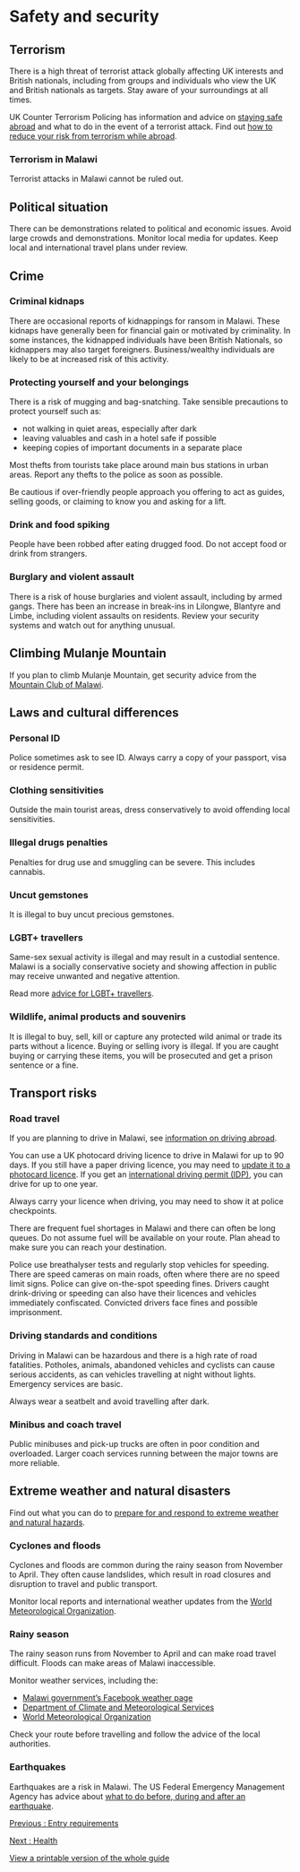 # Safety and security

## Terrorism

There is a high threat of terrorist attack globally affecting UK interests and British nationals, including from groups and individuals who view the UK and British nationals as targets. Stay aware of your surroundings at all times.

UK Counter Terrorism Policing has information and advice on [staying safe abroad](https://www.counterterrorism.police.uk/safetyadvice/) and what to do in the event of a terrorist attack. Find out [how to reduce your risk from terrorism while abroad](https://www.gov.uk/guidance/reduce-your-risk-from-terrorism-while-abroad).

### Terrorism in Malawi

Terrorist attacks in Malawi cannot be ruled out.

## Political situation

There can be demonstrations related to political and economic issues. Avoid large crowds and demonstrations. Monitor local media for updates. Keep local and international travel plans under review.

## Crime

### Criminal kidnaps

There are occasional reports of kidnappings for ransom in Malawi. These kidnaps have generally been for financial gain or motivated by criminality. In some instances, the kidnapped individuals have been British Nationals, so kidnappers may also target foreigners. Business/wealthy individuals are likely to be at increased risk of this activity.

### Protecting yourself and your belongings

There is a risk of mugging and bag-snatching. Take sensible precautions to protect yourself such as:

* not walking in quiet areas, especially after dark
* leaving valuables and cash in a hotel safe if possible
* keeping copies of important documents in a separate place

Most thefts from tourists take place around main bus stations in urban areas. Report any thefts to the police as soon as possible.

Be cautious if over-friendly people approach you offering to act as guides, selling goods, or claiming to know you and asking for a lift.

### Drink and food spiking

People have been robbed after eating drugged food. Do not accept food or drink from strangers.

### Burglary and violent assault

There is a risk of house burglaries and violent assault, including by armed gangs. There has been an increase in break-ins in Lilongwe, Blantyre and Limbe, including violent assaults on residents. Review your security systems and watch out for anything unusual.

## Climbing Mulanje Mountain

If you plan to climb Mulanje Mountain, get security advice from the [Mountain Club of Malawi](https://mcm.org.mw/).

## Laws and cultural differences

### Personal ID

Police sometimes ask to see ID. Always carry a copy of your passport, visa or residence permit.

### Clothing sensitivities

Outside the main tourist areas, dress conservatively to avoid offending local sensitivities.

### Illegal drugs penalties

Penalties for drug use and smuggling can be severe. This includes cannabis.

### Uncut gemstones

It is illegal to buy uncut precious gemstones.

### LGBT+ travellers

Same-sex sexual activity is illegal and may result in a custodial sentence. Malawi is a socially conservative society and showing affection in public may receive unwanted and negative attention.

Read more [advice for LGBT+ travellers](https://www.gov.uk/lesbian-gay-bisexual-and-transgender-foreign-travel-advice).

### Wildlife, animal products and souvenirs

It is illegal to buy, sell, kill or capture any protected wild animal or trade its parts without a licence. Buying or selling ivory is illegal. If you are caught buying or carrying these items, you will be prosecuted and get a prison sentence or a fine.

## Transport risks

### Road travel

If you are planning to drive in Malawi, see [information on driving abroad](https://www.gov.uk/driving-abroad).

You can use a UK photocard driving licence to drive in Malawi for up to 90 days. If you still have a paper driving licence, you may need to [update it to a photocard licence](https://www.gov.uk/exchange-paper-driving-licence). If you get an [international driving permit (IDP)](https://www.gov.uk/driving-abroad/international-driving-permit), you can drive for up to one year.

Always carry your licence when driving, you may need to show it at police checkpoints.

There are frequent fuel shortages in Malawi and there can often be long queues. Do not assume fuel will be available on your route. Plan ahead to make sure you can reach your destination.

Police use breathalyser tests and regularly stop vehicles for speeding. There are speed cameras on main roads, often where there are no speed limit signs. Police can give on-the-spot speeding fines. Drivers caught drink-driving or speeding can also have their licences and vehicles immediately confiscated. Convicted drivers face fines and possible imprisonment.

### Driving standards and conditions

Driving in Malawi can be hazardous and there is a high rate of road fatalities. Potholes, animals, abandoned vehicles and cyclists can cause serious accidents, as can vehicles travelling at night without lights. Emergency services are basic.

Always wear a seatbelt and avoid travelling after dark.

### Minibus and coach travel

Public minibuses and pick-up trucks are often in poor condition and overloaded. Larger coach services running between the major towns are more reliable.

## Extreme weather and natural disasters

Find out what you can do to [prepare for and respond to extreme weather and natural hazards](https://www.gov.uk/guidance/tropical-cyclones).

### Cyclones and floods

Cyclones and floods are common during the rainy season from November to April. They often cause landslides, which result in road closures and disruption to travel and public transport.

Monitor local reports and international weather updates from the [World Meteorological Organization](https://severeweather.wmo.int/tc/swi/index.html).

### Rainy season

The rainy season runs from November to April and can make road travel difficult. Floods can make areas of Malawi inaccessible.

Monitor weather services, including the:

* [Malawi government’s Facebook weather page](https://www.facebook.com/DCCMSMalawi)
* [Department of Climate and Meteorological Services](http://www.metmalawi.gov.mw/)
* [World Meteorological Organization](https://severeweather.wmo.int/tc/swi/index.html)

Check your route before travelling and follow the advice of the local authorities.

### Earthquakes

Earthquakes are a risk in Malawi. The US Federal Emergency Management Agency has advice about [what to do before, during and after an earthquake](http://www.ready.gov/earthquakes).

[Previous
:
Entry requirements](/foreign-travel-advice/malawi/entry-requirements)

[Next
:
Health](/foreign-travel-advice/malawi/health)

[View a printable version of the whole guide](/foreign-travel-advice/malawi/print)